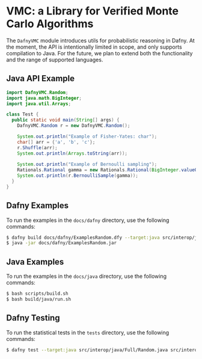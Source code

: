 # VMC: a Library for Verified Monte Carlo Algorithms

The `DafnyVMC` module introduces utils for probabilistic reasoning in Dafny. At the moment, the API is intentionally limited in scope, and only supports compilation to Java. For the future, we plan to extend both the functionality and the range of supported languages.

## Java API Example

```java
import DafnyVMC.Random;
import java.math.BigInteger;
import java.util.Arrays;

class Test {
  public static void main(String[] args) {
    DafnyVMC.Random r = new DafnyVMC.Random();

    System.out.println("Example of Fisher-Yates: char");
    char[] arr = {'a', 'b', 'c'};
    r.Shuffle(arr);
    System.out.println(Arrays.toString(arr));
  
    System.out.println("Example of Bernoulli sampling");
    Rationals.Rational gamma = new Rationals.Rational(BigInteger.valueOf(3), BigInteger.valueOf(5));
    System.out.println(r.BernoulliSample(gamma));
  }
}
```

## Dafny Examples

To run the examples in the `docs/dafny` directory, use the following commands:

```bash
$ dafny build docs/dafny/ExamplesRandom.dfy --target:java src/interop/java/Full/Random.java src/interop/java/Part/Random.java dfyconfig.toml --no-verify
$ java -jar docs/dafny/ExamplesRandom.jar
```

## Java Examples

To run the examples in the `docs/java` directory, use the following commands:

```bash
$ bash scripts/build.sh 
$ bash build/java/run.sh  
```

## Dafny Testing

To run the statistical tests in the `tests` directory, use the following commands:

```bash
$ dafny test --target:java src/interop/java/Full/Random.java src/interop/java/Part/Random.java tests/TestsRandom.dfy tests/Tests.dfy dfyconfig.toml --no-verify
```



